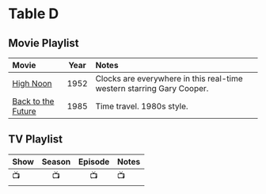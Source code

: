 # Table D

## Movie Playlist

Movie | Year | Notes
:--- | :---: | :---
[High Noon](https://www.imdb.com/title/tt0044706/) | 1952 | Clocks are everywhere in this real-time western starring Gary Cooper.
[Back to the Future](https://www.imdb.com/title/tt0088763/) | 1985 | Time travel. 1980s style.

## TV Playlist
Show | Season | Episode | Notes
:--- | :---: | :---: | :---
📺 | 📺 | 📺 | 📺

